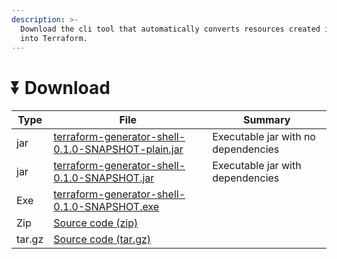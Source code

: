 ```yaml
---
description: >-
  Download the cli tool that automatically converts resources created in aws
  into Terraform.
---
```


# ⏬ Download

| Type   | File                                                                                                                                                                       | Summary                             |
| ------ | -------------------------------------------------------------------------------------------------------------------------------------------------------------------------- | ----------------------------------- |
| jar    | [terraform-generator-shell-0.1.0-SNAPSHOT-plain.jar](https://github.com/anthunt/AWS2Terraform/releases/download/v0.1.0/terraform-generator-shell-0.1.0-SNAPSHOT-plain.jar) | Executable jar with no dependencies |
| jar    | [terraform-generator-shell-0.1.0-SNAPSHOT.jar](https://github.com/anthunt/AWS2Terraform/releases/download/v0.1.0/terraform-generator-shell-0.1.0-SNAPSHOT.jar)             | Executable jar with dependencies    |
| Exe    | [terraform-generator-shell-0.1.0-SNAPSHOT.exe](https://github.com/anthunt/AWS2Terraform/releases/download/v0.1.0/terraform-generator-shell-0.1.0-SNAPSHOT.exe)             |                                     |
| Zip    | [Source code (zip)](https://github.com/anthunt/AWS2Terraform/archive/refs/tags/v0.1.0.zip)                                                                                 |                                     |
| tar.gz | [Source code (tar.gz)](https://github.com/anthunt/AWS2Terraform/archive/refs/tags/v0.1.0.tar.gz)                                                                           |                                     |

